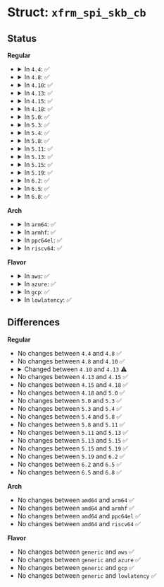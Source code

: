 # Struct: <code>xfrm_spi_skb_cb</code>

## Status
<b>Regular</b>
<ul>
<li>
<details>
<summary>In <code>4.4</code>: ✅</summary>

```c
struct xfrm_spi_skb_cb {
    struct xfrm_tunnel_skb_cb header;
    unsigned int daddroff;
    unsigned int family;
};
```
</details>
</li>
<li>
<details>
<summary>In <code>4.8</code>: ✅</summary>

```c
struct xfrm_spi_skb_cb {
    struct xfrm_tunnel_skb_cb header;
    unsigned int daddroff;
    unsigned int family;
};
```
</details>
</li>
<li>
<details>
<summary>In <code>4.10</code>: ✅</summary>

```c
struct xfrm_spi_skb_cb {
    struct xfrm_tunnel_skb_cb header;
    unsigned int daddroff;
    unsigned int family;
};
```
</details>
</li>
<li>
<details>
<summary>In <code>4.13</code>: ✅</summary>

```c
struct xfrm_spi_skb_cb {
    struct xfrm_tunnel_skb_cb header;
    unsigned int daddroff;
    unsigned int family;
    __be32 seq;
};
```
</details>
</li>
<li>
<details>
<summary>In <code>4.15</code>: ✅</summary>

```c
struct xfrm_spi_skb_cb {
    struct xfrm_tunnel_skb_cb header;
    unsigned int daddroff;
    unsigned int family;
    __be32 seq;
};
```
</details>
</li>
<li>
<details>
<summary>In <code>4.18</code>: ✅</summary>

```c
struct xfrm_spi_skb_cb {
    struct xfrm_tunnel_skb_cb header;
    unsigned int daddroff;
    unsigned int family;
    __be32 seq;
};
```
</details>
</li>
<li>
<details>
<summary>In <code>5.0</code>: ✅</summary>

```c
struct xfrm_spi_skb_cb {
    struct xfrm_tunnel_skb_cb header;
    unsigned int daddroff;
    unsigned int family;
    __be32 seq;
};
```
</details>
</li>
<li>
<details>
<summary>In <code>5.3</code>: ✅</summary>

```c
struct xfrm_spi_skb_cb {
    struct xfrm_tunnel_skb_cb header;
    unsigned int daddroff;
    unsigned int family;
    __be32 seq;
};
```
</details>
</li>
<li>
<details>
<summary>In <code>5.4</code>: ✅</summary>

```c
struct xfrm_spi_skb_cb {
    struct xfrm_tunnel_skb_cb header;
    unsigned int daddroff;
    unsigned int family;
    __be32 seq;
};
```
</details>
</li>
<li>
<details>
<summary>In <code>5.8</code>: ✅</summary>

```c
struct xfrm_spi_skb_cb {
    struct xfrm_tunnel_skb_cb header;
    unsigned int daddroff;
    unsigned int family;
    __be32 seq;
};
```
</details>
</li>
<li>
<details>
<summary>In <code>5.11</code>: ✅</summary>

```c
struct xfrm_spi_skb_cb {
    struct xfrm_tunnel_skb_cb header;
    unsigned int daddroff;
    unsigned int family;
    __be32 seq;
};
```
</details>
</li>
<li>
<details>
<summary>In <code>5.13</code>: ✅</summary>

```c
struct xfrm_spi_skb_cb {
    struct xfrm_tunnel_skb_cb header;
    unsigned int daddroff;
    unsigned int family;
    __be32 seq;
};
```
</details>
</li>
<li>
<details>
<summary>In <code>5.15</code>: ✅</summary>

```c
struct xfrm_spi_skb_cb {
    struct xfrm_tunnel_skb_cb header;
    unsigned int daddroff;
    unsigned int family;
    __be32 seq;
};
```
</details>
</li>
<li>
<details>
<summary>In <code>5.19</code>: ✅</summary>

```c
struct xfrm_spi_skb_cb {
    struct xfrm_tunnel_skb_cb header;
    unsigned int daddroff;
    unsigned int family;
    __be32 seq;
};
```
</details>
</li>
<li>
<details>
<summary>In <code>6.2</code>: ✅</summary>

```c
struct xfrm_spi_skb_cb {
    struct xfrm_tunnel_skb_cb header;
    unsigned int daddroff;
    unsigned int family;
    __be32 seq;
};
```
</details>
</li>
<li>
<details>
<summary>In <code>6.5</code>: ✅</summary>

```c
struct xfrm_spi_skb_cb {
    struct xfrm_tunnel_skb_cb header;
    unsigned int daddroff;
    unsigned int family;
    __be32 seq;
};
```
</details>
</li>
<li>
<details>
<summary>In <code>6.8</code>: ✅</summary>

```c
struct xfrm_spi_skb_cb {
    struct xfrm_tunnel_skb_cb header;
    unsigned int daddroff;
    unsigned int family;
    __be32 seq;
};
```
</details>
</li>
</ul>
<b>Arch</b>
<ul>
<li>
<details>
<summary>In <code>arm64</code>: ✅</summary>

```c
struct xfrm_spi_skb_cb {
    struct xfrm_tunnel_skb_cb header;
    unsigned int daddroff;
    unsigned int family;
    __be32 seq;
};
```
</details>
</li>
<li>
<details>
<summary>In <code>armhf</code>: ✅</summary>

```c
struct xfrm_spi_skb_cb {
    struct xfrm_tunnel_skb_cb header;
    unsigned int daddroff;
    unsigned int family;
    __be32 seq;
};
```
</details>
</li>
<li>
<details>
<summary>In <code>ppc64el</code>: ✅</summary>

```c
struct xfrm_spi_skb_cb {
    struct xfrm_tunnel_skb_cb header;
    unsigned int daddroff;
    unsigned int family;
    __be32 seq;
};
```
</details>
</li>
<li>
<details>
<summary>In <code>riscv64</code>: ✅</summary>

```c
struct xfrm_spi_skb_cb {
    struct xfrm_tunnel_skb_cb header;
    unsigned int daddroff;
    unsigned int family;
    __be32 seq;
};
```
</details>
</li>
</ul>
<b>Flavor</b>
<ul>
<li>
<details>
<summary>In <code>aws</code>: ✅</summary>

```c
struct xfrm_spi_skb_cb {
    struct xfrm_tunnel_skb_cb header;
    unsigned int daddroff;
    unsigned int family;
    __be32 seq;
};
```
</details>
</li>
<li>
<details>
<summary>In <code>azure</code>: ✅</summary>

```c
struct xfrm_spi_skb_cb {
    struct xfrm_tunnel_skb_cb header;
    unsigned int daddroff;
    unsigned int family;
    __be32 seq;
};
```
</details>
</li>
<li>
<details>
<summary>In <code>gcp</code>: ✅</summary>

```c
struct xfrm_spi_skb_cb {
    struct xfrm_tunnel_skb_cb header;
    unsigned int daddroff;
    unsigned int family;
    __be32 seq;
};
```
</details>
</li>
<li>
<details>
<summary>In <code>lowlatency</code>: ✅</summary>

```c
struct xfrm_spi_skb_cb {
    struct xfrm_tunnel_skb_cb header;
    unsigned int daddroff;
    unsigned int family;
    __be32 seq;
};
```
</details>
</li>
</ul>

## Differences
<b>Regular</b>
<ul>
<li>
No changes between <code>4.4</code> and <code>4.8</code> ✅
</li>
<li>
No changes between <code>4.8</code> and <code>4.10</code> ✅
</li>
<li>
<details>
<summary>Changed between <code>4.10</code> and <code>4.13</code> ⚠️</summary>
<ul>
<li>
<b>Field added. </b>
<code>__be32 seq</code>
</li>
</ul>
</details>
</li>
<li>
No changes between <code>4.13</code> and <code>4.15</code> ✅
</li>
<li>
No changes between <code>4.15</code> and <code>4.18</code> ✅
</li>
<li>
No changes between <code>4.18</code> and <code>5.0</code> ✅
</li>
<li>
No changes between <code>5.0</code> and <code>5.3</code> ✅
</li>
<li>
No changes between <code>5.3</code> and <code>5.4</code> ✅
</li>
<li>
No changes between <code>5.4</code> and <code>5.8</code> ✅
</li>
<li>
No changes between <code>5.8</code> and <code>5.11</code> ✅
</li>
<li>
No changes between <code>5.11</code> and <code>5.13</code> ✅
</li>
<li>
No changes between <code>5.13</code> and <code>5.15</code> ✅
</li>
<li>
No changes between <code>5.15</code> and <code>5.19</code> ✅
</li>
<li>
No changes between <code>5.19</code> and <code>6.2</code> ✅
</li>
<li>
No changes between <code>6.2</code> and <code>6.5</code> ✅
</li>
<li>
No changes between <code>6.5</code> and <code>6.8</code> ✅
</li>
</ul>
<b>Arch</b>
<ul>
<li>
No changes between <code>amd64</code> and <code>arm64</code> ✅
</li>
<li>
No changes between <code>amd64</code> and <code>armhf</code> ✅
</li>
<li>
No changes between <code>amd64</code> and <code>ppc64el</code> ✅
</li>
<li>
No changes between <code>amd64</code> and <code>riscv64</code> ✅
</li>
</ul>
<b>Flavor</b>
<ul>
<li>
No changes between <code>generic</code> and <code>aws</code> ✅
</li>
<li>
No changes between <code>generic</code> and <code>azure</code> ✅
</li>
<li>
No changes between <code>generic</code> and <code>gcp</code> ✅
</li>
<li>
No changes between <code>generic</code> and <code>lowlatency</code> ✅
</li>
</ul>
